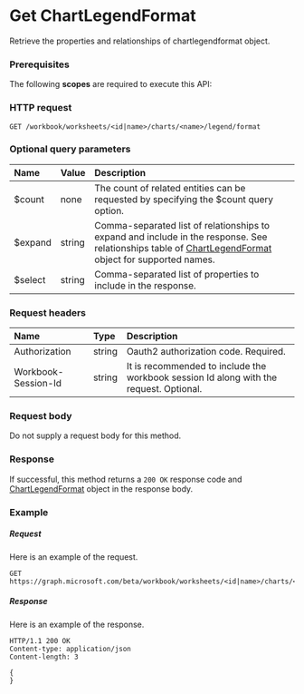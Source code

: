 # Get ChartLegendFormat

Retrieve the properties and relationships of chartlegendformat object.
### Prerequisites
The following **scopes** are required to execute this API: 
### HTTP request
<!-- { "blockType": "ignored" } -->
```http
GET /workbook/worksheets/<id|name>/charts/<name>/legend/format
```
### Optional query parameters
|Name|Value|Description|
|:---------------|:--------|:-------|
|$count|none|The count of related entities can be requested by specifying the $count query option.|
|$expand|string|Comma-separated list of relationships to expand and include in the response. See relationships table of [ChartLegendFormat](../resources/chartlegendformat.md) object for supported names. |
|$select|string|Comma-separated list of properties to include in the response.|

### Request headers
| Name       | Type | Description|
|:-----------|:------|:----------|
| Authorization  |string | Oauth2 authorization code. Required.| 
| Workbook-Session-Id  |string |It is recommended to include the workbook session Id along with the request. Optional.|

### Request body
Do not supply a request body for this method.
### Response
If successful, this method returns a `200 OK` response code and [ChartLegendFormat](../resources/chartlegendformat.md) object in the response body.
### Example
##### Request
Here is an example of the request.
<!-- {
  "blockType": "request",
  "name": "get_chartlegendformat"
}-->
```http
GET https://graph.microsoft.com/beta/workbook/worksheets/<id|name>/charts/<name>/legend/format
```
##### Response
Here is an example of the response.
<!-- {
  "blockType": "response",
  "truncated": false,
  "@odata.type": "microsoft.graph.chartlegendformat"
} -->
```http
HTTP/1.1 200 OK
Content-type: application/json
Content-length: 3

{
}
```

<!-- uuid: 8fcb5dbc-d5aa-4681-8e31-b001d5168d79
2015-10-25 14:57:30 UTC -->
<!-- {
  "type": "#page.annotation",
  "description": "Get ChartLegendFormat",
  "keywords": "",
  "section": "documentation",
  "tocPath": ""
}-->